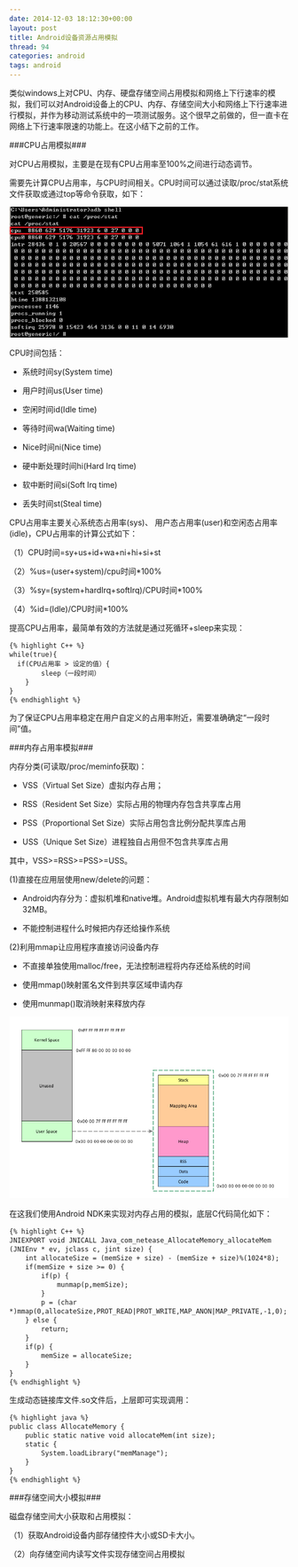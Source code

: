 ```yaml
---
date: 2014-12-03 18:12:30+00:00
layout: post
title: Android设备资源占用模拟
thread: 94
categories: android
tags: android
---
```


类似windows上对CPU、内存、硬盘存储空间占用模拟和网络上下行速率的模拟，我们可以对Android设备上的CPU、内存、存储空间大小和网络上下行速率进行模拟，并作为移动测试系统中的一项测试服务。这个很早之前做的，但一直卡在网络上下行速率限速的功能上。在这小结下之前的工作。

###CPU占用模拟###

对CPU占用模拟，主要是在现有CPU占用率至100%之间进行动态调节。

需要先计算CPU占用率，与CPU时间相关。CPU时间可以通过读取/proc/stat系统文件获取或通过top等命令获取，如下：

![](/assets/blog_pic/proc_stat.PNG)

CPU时间包括：

- 系统时间sy(System time)

- 用户时间us(User time)

- 空闲时间id(Idle time)

- 等待时间wa(Waiting time)

- Nice时间ni(Nice time)

- 硬中断处理时间hi(Hard Irq time)

- 软中断时间si(Soft Irq time)

- 丢失时间st(Steal time)

CPU占用率主要关心系统态占用率(sys)、
用户态占用率(user)和空闲态占用率(idle)，CPU占用率的计算公式如下：

（1）CPU时间=sy+us+id+wa+ni+hi+si+st

（2）%us=(user+system)/cpu时间*100%

（3）%sy=(system+hardIrq+softIrq)/CPU时间*100%

（4）%id=(Idle)/CPU时间*100%

提高CPU占用率，最简单有效的方法就是通过死循环+sleep来实现：

	{% highlight C++ %}
	while(true){ 
	  if(CPU占用率 > 设定的值）{ 
	        sleep（一段时间） 
	    } 
	} 
	{% endhighlight %}

为了保证CPU占用率稳定在用户自定义的占用率附近，需要准确确定“一段时间”值。

###内存占用率模拟###

内存分类(可读取/proc/meminfo获取)：

- VSS（Virtual Set Size）虚拟内存占用；

- RSS（Resident Set Size）实际占用的物理内存包含共享库占用

- PSS（Proportional Set Size）实际占用包含比例分配共享库占用
- USS（Unique Set Size）进程独自占用但不包含共享库占用

其中，VSS>=RSS>=PSS>=USS。

(1)直接在应用层使用new/delete的问题：

- Android内存分为：虚拟机堆和native堆。Android虚拟机堆有最大内存限制如32MB。

- 不能控制进程什么时候把内存还给操作系统

(2)利用mmap让应用程序直接访问设备内存

- 不直接单独使用malloc/free，无法控制进程将内存还给系统的时间

- 使用mmap()映射匿名文件到共享区域申请内存

- 使用munmap()取消映射来释放内存

![](/assets/blog_pic/mmap.PNG)

在这我们使用Android NDK来实现对内存占用的模拟，底层C代码简化如下：

	{% highlight C++ %}
	JNIEXPORT void JNICALL Java_com_netease_AllocateMemory_allocateMem
	(JNIEnv * ev, jclass c, jint size) {
		int allocateSize = (memSize + size) - (memSize + size)%(1024*8);
		if(memSize + size >= 0) {
			if(p) {
				munmap(p,memSize);
			}
			p = (char *)mmap(0,allocateSize,PROT_READ|PROT_WRITE,MAP_ANON|MAP_PRIVATE,-1,0);
		} else {
			return;
		}
		if(p) {
			memSize = allocateSize;
		}
	}
	{% endhighlight %}

生成动态链接库文件.so文件后，上层即可实现调用：

	{% highlight java %}
	public class AllocateMemory {
		public static native void allocateMem(int size);
	    static {
	        System.loadLibrary("memManage");
	    }	
	}
	{% endhighlight %}

###存储空间大小模拟###

磁盘存储空间大小获取和占用模拟：

（1）获取Android设备内部存储控件大小或SD卡大小。

（2）向存储空间内读写文件实现存储空间占用模拟





